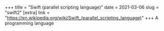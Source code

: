 +++
title = "Swift (parallel scripting language)"
date = 2021-03-06
slug = "swift2"
[extra]
link = "https://en.wikipedia.org/wiki/Swift_(parallel_scripting_language)"
+++
A programming language

